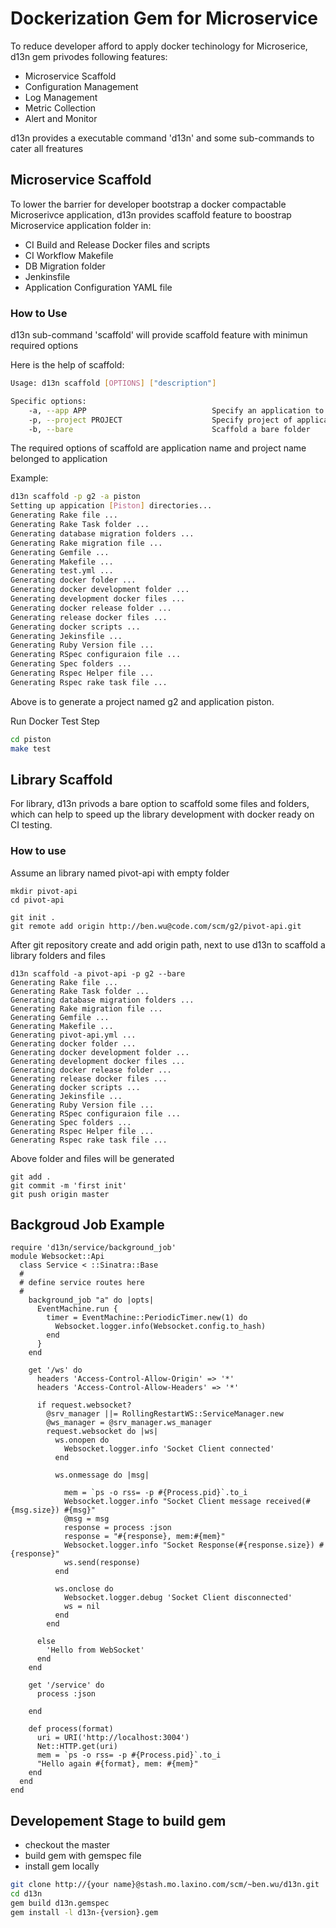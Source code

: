 # Dockerization Gem for Microservice

To reduce developer afford to apply docker techinology for Microserice, d13n gem privodes following features:

* Microservice Scaffold
* Configuration Management
* Log Management
* Metric Collection
* Alert and Monitor

d13n provides a executable command 'd13n' and some sub-commands to cater all freatures

## Microservice Scaffold

To lower the barrier for developer bootstrap a docker compactable Microserivce application, d13n provides scaffold feature to boostrap Microservice application folder in:

* CI Build and Release Docker files and scripts
* CI Workflow Makefile 
* DB Migration folder
* Jenkinsfile
* Application Configuration YAML file

### How to Use

d13n sub-command 'scaffold' will provide scaffold feature with minimun required options

Here is the help of scaffold:

```bash
Usage: d13n scaffold [OPTIONS] ["description"]

Specific options:
    -a, --app APP                            Specify an application to scaffold
    -p, --project PROJECT                    Specify project of application to scaffold
    -b, --bare                               Scaffold a bare folder
```

The required options of scaffold are application name and project name belonged to application

Example:

```bash
d13n scaffold -p g2 -a piston
Setting up appication [Piston] directories...
Generating Rake file ...
Generating Rake Task folder ...
Generating database migration folders ...
Generating Rake migration file ...
Generating Gemfile ...
Generating Makefile ...
Generating test.yml ...
Generating docker folder ...
Generating docker development folder ...
Generating development docker files ...
Generating docker release folder ...
Generating release docker files ...
Generating docker scripts ...
Generating Jekinsfile ...
Generating Ruby Version file ...
Generating RSpec configuraion file ...
Generating Spec folders ...
Generating Rspec Helper file ...
Generating Rspec rake task file ...
```

Above is to generate a project named g2 and application piston.

Run Docker Test Step

```bash
cd piston
make test
```

## Library Scaffold

For library, d13n privods a bare option to scaffold some files and folders, which can help to speed up the library development with docker ready on CI testing.

### How to use 

Assume an library named pivot-api with empty folder

```
mkdir pivot-api
cd pivot-api

git init .
git remote add origin http://ben.wu@code.com/scm/g2/pivot-api.git
```

After git repository create and add origin path, next to use d13n to scaffold a library folders and files

```
d13n scaffold -a pivot-api -p g2 --bare
Generating Rake file ...
Generating Rake Task folder ...
Generating database migration folders ...
Generating Rake migration file ...
Generating Gemfile ...
Generating Makefile ...
Generating pivot-api.yml ...
Generating docker folder ...
Generating docker development folder ...
Generating development docker files ...
Generating docker release folder ...
Generating release docker files ...
Generating docker scripts ...
Generating Jekinsfile ...
Generating Ruby Version file ...
Generating RSpec configuraion file ...
Generating Spec folders ...
Generating Rspec Helper file ...
Generating Rspec rake task file ...
```

Above folder and files will be generated

```
git add .
git commit -m 'first init'
git push origin master
```

## Backgroud Job Example
```
require 'd13n/service/background_job'
module Websocket::Api
  class Service < ::Sinatra::Base
  #
  # define service routes here
  #
    background_job "a" do |opts|
      EventMachine.run {
        timer = EventMachine::PeriodicTimer.new(1) do
          Websocket.logger.info(Websocket.config.to_hash)
        end
      }
    end

    get '/ws' do
      headers 'Access-Control-Allow-Origin' => '*'
      headers 'Access-Control-Allow-Headers' => '*'

      if request.websocket?
        @srv_manager ||= RollingRestartWS::ServiceManager.new
        @ws_manager = @srv_manager.ws_manager
        request.websocket do |ws|
          ws.onopen do
            Websocket.logger.info 'Socket Client connected'
          end

          ws.onmessage do |msg|

            mem = `ps -o rss= -p #{Process.pid}`.to_i
            Websocket.logger.info "Socket Client message received(#{msg.size}) #{msg}"
            @msg = msg
            response = process :json
            response = "#{response}, mem:#{mem}"
            Websocket.logger.info "Socket Response(#{response.size}) #{response}"
            ws.send(response)
          end

          ws.onclose do
            Websocket.logger.debug 'Socket Client disconnected'
            ws = nil
          end
        end

      else
        'Hello from WebSocket'
      end
    end

    get '/service' do
      process :json
      
    end

    def process(format)
      uri = URI('http://localhost:3004')
      Net::HTTP.get(uri)
      mem = `ps -o rss= -p #{Process.pid}`.to_i
      "Hello again #{format}, mem: #{mem}"
    end
  end
end
```

## Developement Stage to build gem

* checkout the master
* build gem with gemspec file
* install gem locally

```bash
git clone http://{your name}@stash.mo.laxino.com/scm/~ben.wu/d13n.git
cd d13n
gem build d13n.gemspec
gem install -l d13n-{version}.gem
```
